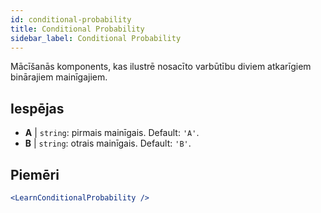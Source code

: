 ```yaml
---
id: conditional-probability
title: Conditional Probability
sidebar_label: Conditional Probability
---
```


Mācīšanās komponents, kas ilustrē nosacīto varbūtību diviem atkarīgiem binārajiem mainīgajiem.

## Iespējas

* __A__ | `string`: pirmais mainīgais. Default: `'A'`.
* __B__ | `string`: otrais mainīgais. Default: `'B'`.


## Piemēri

```jsx live
<LearnConditionalProbability />
```

